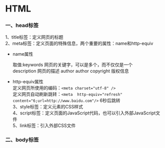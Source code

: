 # HTML
### 一、head标签
1、title标签：定义网页的标题 <br>
2、meta标签：定义页面的特殊信息，两个重要的属性：name和http-equiv <br>
* name属性 

    取值:keywords	     网页的关键字，可以是多个，而不仅仅是一个 <br>
         description     网页的描述
         author	     author
         copyright	     版权信息
* http-equiv属性     
定义网页所使用的编码：`<meta charset="utf-8" />` <br>
定义网页自动刷新跳转：`<meta  http-equiv="refresh" content="6;url=http://www.baidu.com"/>` 6秒后跳转<br>
3、style标签：定义元素的CSS样式 <br>
4、script标签：定义页面的JavaScript代码，也可以引入外部JavaScript文件 <br> 
5、link标签：引入外部CSS文件 <br>
### 二、body标签
